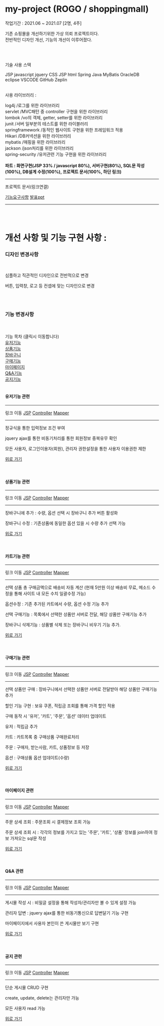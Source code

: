 # my-project (ROGO / shoppingmall)
<span>작업기간 : 2021.06 ~ 2021.07 [2명, 4주]</span> <br/>
<p>
  기존 쇼핑몰을 개선하기위한 가상 의뢰 프로젝트이다. <br/>
  전반적인 디자인 개선, 기능의 개선이 이루어졌다.
</p> 
<br/><br/>

<p>기술 사용 스택</p>
<span>JSP javascript jquery CSS JSP html Spring Java MyBatis OracleDB</span><br/>
<span>eclipse VSCODE GitHub Zeplin</span>
<br/><br/>

<p>사용 라이브러리 :</p>
<span>
  log4j   /로그를 위한 라이브러리<br/>
  servlet /MVC패턴 중 controller 구현을 위한 라이브러리<br/>
  lombok /vo의 객체, getter, setter를 위한 라이브러리<br/>
  junit   /서버 일부분의 테스트를 위한 라이블러리<br/>
  springframework /동적인 웹사이트 구현을 위한 프레임워크 적용<br/>
  Hikari  /DB커넥션을 위한 라이브러리<br/>
  mybatis /매핑을 위한 라이브러리<br/>
  jackson /json처리를 위한 라이브러리<br/>
  spring-security /유저관련 기능 구현을 위한 라이브러리
</span>
<br/><br/>
<span><strong>파트 : 화면구현(JSP 33% / javascript 80%), 서버구현(80%), SQL문 작성(100%), DB설계 수정(100%), 프로젝트 문서(100%, 하단 링크)</strong></span>

<hr/>
<p>프로젝트 문서(링크연결)</p>
<a href="https://github.com/dbsxortime/ROGO-shoppingmall/blob/main/%EA%B8%B0%ED%9A%8D_%EB%B0%9C%ED%91%9C/%EA%B8%B0%EB%8A%A5%EC%9A%94%EA%B5%AC%EC%82%AC%ED%95%AD.pdf">기능요구사항</a>
<a href="https://github.com/dbsxortime/ROGO-shoppingmall/blob/main/%EA%B8%B0%ED%9A%8D_%EB%B0%9C%ED%91%9C/ppt.pdf">발표ppt</a>
<hr/>
<br/><br/>


# 개선 사항 및 기능 구현 사항 : 
<h3>디자인 변경사항 </h3> <br/>
<p>심플하고 직관적인 디자인으로 전반적으로 변경</p>
<p>버튼, 입력창, 로고 등 컨셉에 맞는 디자인으로 변경</p>

<br/><br id="top"/>
<h3>기능 변경사항 </h3> 
<br/><br/>
<span>기능 목차 (클릭시 이동합니다)</span><br/>
<a href="#user">유저기능</a><br/>
<a href="#product">상품기능</a><br/>
<a href="#cart">장바구니</a><br/>
<a href="#pay">구매기능</a><br/>
<a href="#mypage">마이페이지</a><br/>
<a href="#qna">Q&A기능</a><br/>
<a href="#notice">공지기능</a><br/>



<br id="user"/>
<h4>유저기능 관련</h4> 
<hr/>링크 이동
<a href="https://github.com/dbsxortime/my-project/tree/main/Project/src/main/webapp/WEB-INF/views/login">JSP</a>
<a href="https://github.com/dbsxortime/my-project/blob/main/Project/src/main/java/org/project/controller/UserController.java">Controller</a>
<a href="https://github.com/dbsxortime/my-project/blob/main/Project/src/main/resources/org/project/mapper/UserMapper.xml">Mapper</a>
<hr/>
<p>정규식을 통한 입력정보 조건 부여</p>
<p>jquery ajax를 통한 비동기처리를 통한 회원정보 중복유무 확인</p>
<p>모든 사용자, 로그인이용자(회원), 관리자 권한설정을 통한 사용자 이용권한 제한 </p>
<a href="#top">위로 가기</a>
<br/><br/>

<br id="product"/>
<h4>상품기능 관련</h4>
<hr/>링크 이동
<a href="https://github.com/dbsxortime/my-project/blob/main/Project/src/main/webapp/WEB-INF/views/shoppingmall/product/product.jsp">JSP</a>
<a href="https://github.com/dbsxortime/my-project/blob/main/Project/src/main/java/org/project/controller/ProductController.java">Controller</a>
<a href="https://github.com/dbsxortime/my-project/blob/main/Project/src/main/resources/org/project/mapper/ProductMapper.xml">Mapper</a>
<hr/>
<p>장바구니에 추가 : 수량, 옵션 선택 시 장바구니 추가 버튼 활성화</p>
<p>장바구니 수정 : 기존상품에 동일한 옵션 있을 시 수량 추가 선택 가능</p>
<a href="#top">위로 가기</a>
<br/><br/>

<br id="cart"/>
<h4>카트기능 관련</h4>
<hr/>링크 이동
<a href="https://github.com/dbsxortime/my-project/blob/main/Project/src/main/webapp/WEB-INF/views/shoppingmall/cart/cart.jsp">JSP</a>
<a href="https://github.com/dbsxortime/my-project/blob/main/Project/src/main/java/org/project/controller/CartController.java">Controller</a>
<a href="https://github.com/dbsxortime/my-project/blob/main/Project/src/main/resources/org/project/mapper/CartMapper.xml">Mapper</a>
<hr/>
<p>선택 상품 총 구매금액으로 배송비 자동 계산 (현재 5만원 이상 배송비 무료, 메소드 수정을 통해 사이트 내 모든 수치 일괄수정 가능)</p>
<p>옵션수정 : 기존 추가된 카트에서 수량, 옵션 수정 기능 추가</p>
<p>선택 구매기능 : 목록에서 선택한 상품만 서버로 전달, 해당 상품만 구매기능 추가</p>
<p>장바구니 삭제기능 : 상품별 삭제 또는 장바구니 비우기 기능 추가.</p>
<a href="#top">위로 가기</a>
<br/><br/>

<br id="pay"/>
<h4>구매기능 관련</h4>
<hr/>링크 이동
<a href="https://github.com/dbsxortime/my-project/blob/main/Project/src/main/webapp/WEB-INF/views/shoppingmall/pay/pay.jsp">JSP</a>
<a href="https://github.com/dbsxortime/my-project/blob/main/Project/src/main/java/org/project/controller/PayController.java">Controller</a>
<a href="https://github.com/dbsxortime/my-project/blob/main/Project/src/main/resources/org/project/mapper/PayMapper.xml">Mapper</a>
<hr/>
<p>선택 상품만 구매 : 장바구니에서 선택한 상품만 서버로 전달받아 해당 상품만 구매기능 추가</p>
<p>할인 기능 구현 : 보유 쿠폰, 적립금 조회를 통해 가격 할인 적용</p>
<p>구매 동작 시 '유저', '카트', '주문', '옵션' 데이터 업데이트</p>
<p>유저 : 적립금 추가</p>
<p>카트 : 카트목록 중 구매상품 구매완료처리</p>
<p>주문 : 구매자, 받는사람, 카트, 상품정보 등 저장</p>
<p>옵션 : 구매상품 옵션 업데이트(수량)</p>
<a href="#top">위로 가기</a>
<br/><br/>

<br id="mypage"/>
<h4>마이페이지 관련</h4>
<hr/>링크 이동
<a href="https://github.com/dbsxortime/my-project/blob/main/Project/src/main/webapp/WEB-INF/views/shoppingmall/mypage/mypage.jsp">JSP</a>
<a href="https://github.com/dbsxortime/my-project/blob/main/Project/src/main/java/org/project/controller/MyPageController.java">Controller</a>
<a href="https://github.com/dbsxortime/my-project/blob/main/Project/src/main/resources/org/project/mapper/MyPageMapper.xml">Mapper</a>
<hr/>
<p>주문 상세 조회 : 주문조회 시 결제정보 조회 가능</p>
<p>주문 상세 조회 시 : 각각의 정보를 가지고 있는 '주문', '카트', '상품' 정보를 join하여 정보 가져오는 sql문 작성</p>
<a href="#top">위로 가기</a>
<br/><br/>

<br id="qna"/>
<h4>Q&A 관련</h4>
<hr/>링크 이동
<a href="https://github.com/dbsxortime/my-project/blob/main/Project/src/main/webapp/WEB-INF/views/shoppingmall/QandA/list.jsp">JSP</a>
<a href="https://github.com/dbsxortime/my-project/blob/main/Project/src/main/java/org/project/controller/QandAController.java">Controller</a>
<a href="https://github.com/dbsxortime/my-project/blob/main/Project/src/main/resources/org/project/mapper/QandAMapper.xml">Mapper</a>
<hr/>
<p>게시물 작성 시 : 비밀글 설정을 통해 작성자/관리자만 볼 수 있게 설정 가능</p>
<p>관리자 답변 : jquery ajax를 통한 비동기통신으로 답변달기 기능 구현</p>
<p>마이페이지에서 사용자 본인이 쓴 게시물만 보기 구현</p>
<a href="#top">위로 가기</a>
<br/><br/>

<br id="notice"/>
<h4>공지 관련</h4>
<hr/>링크 이동
<a href="https://github.com/dbsxortime/my-project/blob/main/Project/src/main/webapp/WEB-INF/views/shoppingmall/notice/list.jsp">JSP</a>
<a href="https://github.com/dbsxortime/my-project/blob/main/Project/src/main/java/org/project/controller/NoticeController.java">Controller</a>
<a href="https://github.com/dbsxortime/my-project/blob/main/Project/src/main/resources/org/project/mapper/NoticeMapper.xml">Mapper</a>
<hr/>
<p>단순 게시물 CRUD 구현</p>
<p>create, update, delete는 관리자만 가능</p>
<p>모든 사용자 read 가능</p>
<a href="#top">위로 가기</a>
